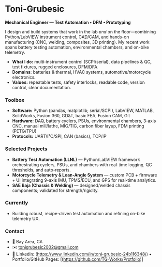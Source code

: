 # Toni-Grubesic

**Mechanical Engineer — Test Automation • DFM • Prototyping**

I design and build systems that work in the lab *and* on the floor—combining Python/LabVIEW instrument control, CAD/CAM, and hands-on manufacturing (CNC, welding, composites, 3D printing). My recent work spans battery testing automation, environmental chambers, and on-bike telemetry.

- **What I do:** multi-instrument control (SCPI/serial), data pipelines & QC, test fixtures, rugged enclosures, DFM/DFA.
- **Domains:** batteries & thermal, HVAC systems, automotive/motorcycle electronics.
- **Values:** repeatable tests, safety interlocks, readable code, version control, clear documentation.

### Toolbox
- **Software:** Python (pandas, matplotlib; serial/SCPI), LabVIEW, MATLAB, SolidWorks, Fusion 360, GD&T, basic FEA, Fusion CAM, Git
- **Hardware:** DAQ, battery cyclers, PSUs, environmental chambers, 3-axis CNC, manual mill/lathe, MIG/TIG, carbon fiber layup, FDM printing (PETG/TPU)
- **Protocols:** UART/I²C/SPI, CAN (basics), TCP/IP

### Selected Projects
- **Battery Test Automation (LLNL)** — Python/LabVIEW framework orchestrating cyclers, PSUs, and chambers with real-time logging, QC thresholds, and auto-reports.  
- **Motorcycle Telemetry & Lean-Angle System** — custom PCB + firmware + UI integrating 9-axis IMU, TPMS/ECU, and GPS for real-time analytics.  
- **SAE Baja (Chassis & Welding)** — designed/welded chassis components; validated for strength/rigidity.

### Currently
- Building robust, recipe-driven test automation and refining on-bike telemetry UX.

### Contact
- 📍 Bay Area, CA  
- ✉️ tonigrubesic2002@gmail.com  
- 🔗 LinkedIn: (https://www.linkedin.com/in/toni-grubesic-24b116348/) • Portfolio/GitHub Pages: [(https://github.com/TG-Works/Protfolio)]

